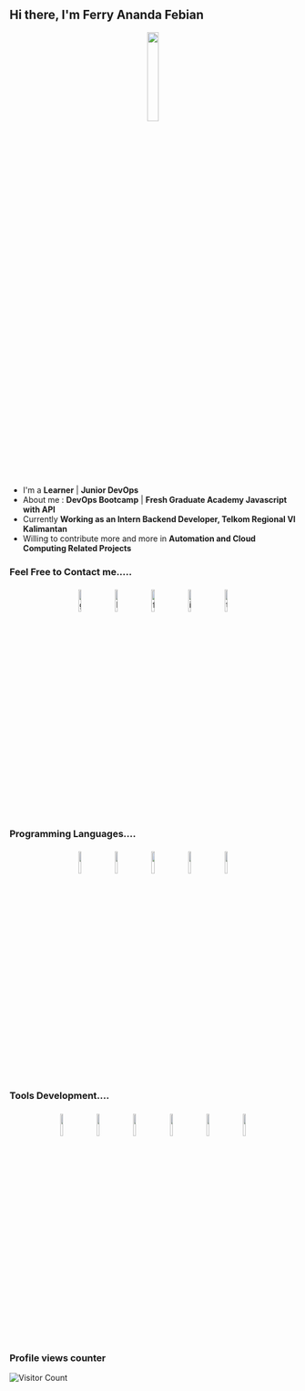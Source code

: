## Hi there, I'm Ferry Ananda Febian

<p align="center">
<img width="20%" src="https://ouch-cdn2.icons8.com/d0-Jk8STZNL4PNpQ49bcnkfpRYjruxee_MtGfK9RWuc/rs:fit:256:383/czM6Ly9pY29uczgu/b3VjaC1wcm9kLmFz/c2V0cy9zdmcvMTA3/LzI1ZTgwMTU4LWVj/NDQtNDNlYy1hNGMz/LTJiYmNmYjdiMTlh/YS5zdmc.png"/>
</p>


- I'm a **Learner** | **Junior DevOps** 
- About me : **DevOps Bootcamp** | **Fresh Graduate Academy Javascript with API**
- Currently **Working as an Intern Backend Developer, Telkom Regional VI Kalimantan**
- Willing to contribute more and more in **Automation and Cloud Computing Related Projects**


### Feel Free to Contact me.....

<p align="center">
	<a href="https://github.com/ratixdev"><img alt="github" width="10%" style="padding:5px" src="https://img.icons8.com/bubbles/344/github.png"/></a>
	<a href="https://www.linkedin.com/in/ferry-ananda-febian/"><img alt="linkedin" width="10%" style="padding:5px" src="https://img.icons8.com/bubbles/344/linkedin.png"/></a>
	<a href="https://www.facebook.com/ferry.anandafebian/"><img alt="facebook" width="10%" style="padding:5px" src="https://img.icons8.com/bubbles/344/facebook-new.png"/></a>
	<a href="https://www.instagram.com/ferryafbi/"><img alt="instagram" width="10%" style="padding:5px" src="https://img.icons8.com/bubbles/344/instagram-new--v2.png"/></a>
	<a href="https://twitter.com/AnandaFebian"><img alt="twitter" width="10%" style="padding:5px" src="https://img.icons8.com/bubbles/344/twitter-circled.png"/></a>
</p>

### Programming Languages....

<p align="center">
	<img width="10%" style="padding:5px" src="https://img.icons8.com/officel/344/console.png"/>
	<img width="10%" style="padding:5px" src="https://img.icons8.com/color/144/000000/javascript.png"/>
	<img width="10%" style="padding:5px" src="https://img.icons8.com/color/144/000000/python.png"/>
	<img width="10%" style="padding:5px" src="https://img.icons8.com/color/144/000000/java-coffee-cup-logo.png"/>
	<img width="10%" style="padding:5px" src="https://img.icons8.com/officel/344/php-logo.png"/>
</p>

### Tools Development....

<p align="center">
	<img width="10%" style="padding:5px" src="https://img.icons8.com/color/344/linux.png"/>
	<img width="10%" style="padding:5px" src="https://img.icons8.com/color/344/git.png"/>
	<img width="10%" style="padding:5px" src="https://img.icons8.com/color/344/gitlab.png"/>
	<img width="10%" style="padding:5px" src="https://img.icons8.com/neon/344/experimental-cloud-neon.png"/>
	<img width="10%" style="padding:5px" src="https://img.icons8.com/color/344/jenkins.png"/>
	<img width="10%" style="padding:5px" src="https://img.icons8.com/color/344/elasticsearch.png"/>
</p>

### Profile views counter
![Visitor Count](https://profile-counter.glitch.me/{ratixdev}/count.svg)
